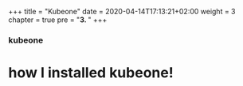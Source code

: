+++
title = "Kubeone"
date = 2020-04-14T17:13:21+02:00
weight = 3
chapter = true
pre = "<b>3. </b>"
+++

### kubeone

# how I installed kubeone!
